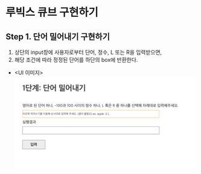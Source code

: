 # 루빅스 큐브 구현하기

## Step 1. 단어 밀어내기 구현하기

1. 상단의 input창에 사용자로부터 단어, 정수, L 또는 R을 입력받으면, <br>
2. 해당 조건에 따라 정정된 단어를 하단의 box에 반환한다.

- <UI 이미지> ![UI image](step-1.png)
